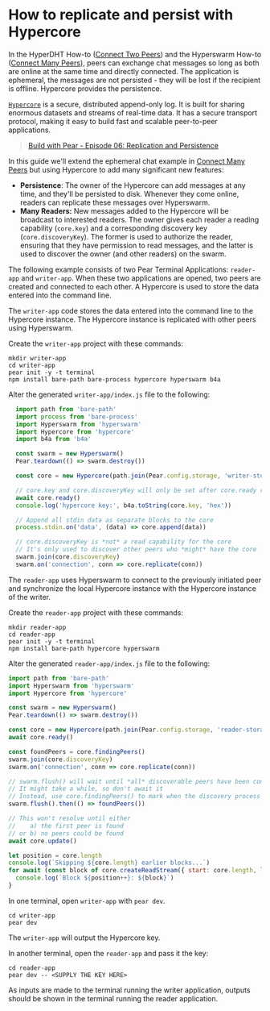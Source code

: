 # How to replicate and persist with Hypercore

In the HyperDHT How-to ([Connect Two Peers](./connect-two-peers-by-key-with-hyperdht.md)) and the Hyperswarm How-to ([Connect Many Peers](./connect-to-many-peers-by-topic-with-hyperswarm.md)), peers can exchange chat messages so long as both are online at the same time and directly connected. The application is ephemeral, the messages are not persisted - they will be lost if the recipient is offline. Hypercore provides the persistence.

[`Hypercore`](../building-blocks/hypercore.md) is a secure, distributed append-only log. It is built for sharing enormous datasets and streams of real-time data. It has a secure transport protocol, making it easy to build fast and scalable peer-to-peer applications.

> [Build with Pear - Episode 06: Replication and Persistence](https://www.youtube.com/watch?v=MxykB79LhR4&t)

In this guide we'll extend the ephemeral chat example in [Connect Many Peers](./connect-to-many-peers-by-topic-with-hyperswarm.md) but using Hypercore to add many significant new features:

* **Persistence**: The owner of the Hypercore can add messages at any time, and they'll be persisted to disk. Whenever they come online, readers can replicate these messages over Hyperswarm.
* **Many Readers:** New messages added to the Hypercore will be broadcast to interested readers. The owner gives each reader a reading capability (`core.key`) and a corresponding discovery key (`core.discoveryKey`). The former is used to authorize the reader, ensuring that they have permission to read messages, and the latter is used to discover the owner (and other readers) on the swarm.

The following example consists of two Pear Terminal Applications: `reader-app` and `writer-app`. When these two applications are opened, two peers are created and connected to each other. A Hypercore is used to store the data entered into the command line.

The `writer-app` code stores the data entered into the command line to the Hypercore instance. The Hypercore instance is replicated with other peers using Hyperswarm.


Create the `writer-app` project with these commands:

```
mkdir writer-app
cd writer-app
pear init -y -t terminal
npm install bare-path bare-process hypercore hyperswarm b4a
```

Alter the generated `writer-app/index.js` file to the following:

```javascript
  import path from 'bare-path'
  import process from 'bare-process'
  import Hyperswarm from 'hyperswarm'
  import Hypercore from 'hypercore'
  import b4a from 'b4a'

  const swarm = new Hyperswarm()
  Pear.teardown(() => swarm.destroy())

  const core = new Hypercore(path.join(Pear.config.storage, 'writer-storage'))

  // core.key and core.discoveryKey will only be set after core.ready resolves
  await core.ready()
  console.log('hypercore key:', b4a.toString(core.key, 'hex'))

  // Append all stdin data as separate blocks to the core
  process.stdin.on('data', (data) => core.append(data))

  // core.discoveryKey is *not* a read capability for the core
  // It's only used to discover other peers who *might* have the core
  swarm.join(core.discoveryKey)
  swarm.on('connection', conn => core.replicate(conn))
```


The `reader-app` uses Hyperswarm to connect to the previously initiated peer and synchronize the local Hypercore instance with the Hypercore instance of the writer.

Create the `reader-app` project with these commands:

```
mkdir reader-app
cd reader-app
pear init -y -t terminal
npm install bare-path hypercore hyperswarm
```

Alter the generated `reader-app/index.js` file to the following:


```javascript
import path from 'bare-path'
import Hyperswarm from 'hyperswarm'
import Hypercore from 'hypercore'

const swarm = new Hyperswarm()
Pear.teardown(() => swarm.destroy())

const core = new Hypercore(path.join(Pear.config.storage, 'reader-storage'), Pear.config.args[0])
await core.ready()

const foundPeers = core.findingPeers()
swarm.join(core.discoveryKey)
swarm.on('connection', conn => core.replicate(conn))

// swarm.flush() will wait until *all* discoverable peers have been connected to
// It might take a while, so don't await it
// Instead, use core.findingPeers() to mark when the discovery process is completed
swarm.flush().then(() => foundPeers())

// This won't resolve until either
//    a) the first peer is found
// or b) no peers could be found
await core.update()

let position = core.length
console.log(`Skipping ${core.length} earlier blocks...`)
for await (const block of core.createReadStream({ start: core.length, live: true })) {
  console.log(`Block ${position++}: ${block}`)
}
```

In one terminal, open `writer-app` with `pear dev`.

```
cd writer-app
pear dev
```

The `writer-app` will output the Hypercore key.

In another terminal, open the `reader-app` and pass it the key:

```
cd reader-app
pear dev -- <SUPPLY THE KEY HERE>
```

As inputs are made to the terminal running the writer application, outputs should be shown in the terminal running the reader application.
